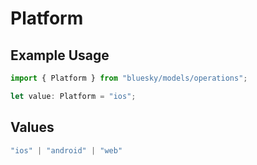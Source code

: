# Platform

## Example Usage

```typescript
import { Platform } from "bluesky/models/operations";

let value: Platform = "ios";
```

## Values

```typescript
"ios" | "android" | "web"
```